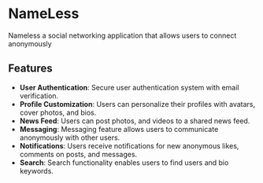 # NameLess

Nameless a social networking application that allows users to connect anonymously

## Features

- **User Authentication**: Secure user authentication system with email verification.
- **Profile Customization**: Users can personalize their profiles with avatars, cover photos, and bios.
- **News Feed**: Users can post photos, and videos to a shared news feed.
- **Messaging**: Messaging feature allows users to communicate anonymously with other users.
- **Notifications**: Users receive notifications for new anonymous likes, comments on posts, and messages.
- **Search**: Search functionality enables users to find users and bio keywords.

